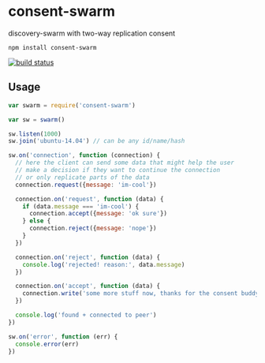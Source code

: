 # consent-swarm

discovery-swarm with two-way replication consent

```
npm install consent-swarm
```


[![build status](http://img.shields.io/travis/karissa/consent-swarm.svg?style=flat)](http://travis-ci.org/karissa/consent-swarm)



## Usage

``` js
var swarm = require('consent-swarm')

var sw = swarm()

sw.listen(1000)
sw.join('ubuntu-14.04') // can be any id/name/hash

sw.on('connection', function (connection) {
  // here the client can send some data that might help the user
  // make a decision if they want to continue the connection
  // or only replicate parts of the data
  connection.request({message: 'im-cool'})

  connection.on('request', function (data) {
    if (data.message === 'im-cool') {
      connection.accept({message: 'ok sure'})
    } else {
      connection.reject({message: 'nope'})
    }
  })

  connection.on('reject', function (data) {
    console.log('rejected! reason:', data.message)
  })

  connection.on('accept', function (data) {
    connection.write('some more stuff now, thanks for the consent buddy\n')
  })

  console.log('found + connected to peer')
})

sw.on('error', function (err) {
  console.error(err)
})
```

